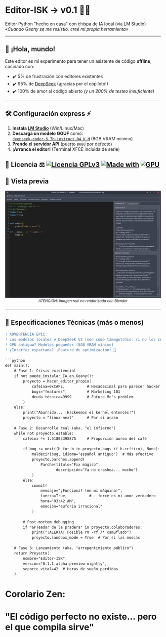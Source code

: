 # Editor-ISK → v0.1 🐍🔥

Editor Python "hecho en casa" con chispa de IA local (via LM Studio)  
*«Cuando Geany se me resistió, creé mi propia herramienta»*

---

## 🚀 **¡Hola, mundo!**
Este editor es mi experimento para tener un asistente de código **offline**, cocinado con:
- ✔️ 5% de frustración con editores existentes  
- ✔️ 95% de [DeepSeek](https://deepseek.com) (¡gracias por el copiloto!)  
- ✔️ 100% de amor al código abierto *(y un 200% de testeo insuficiente)*

---

## 🛠 **Configuración express** ⚡
1. **Instala [LM Studio](https://lmstudio.ai/download)** (Win/Linux/Mac)
2. **Descarga un modelo GGUF** como:  
   [`deepseek-coder-6.7b-instruct.Q4_K_M`](https://huggingface.co/TheBloke/deepseek-coder-6.7B-instruct-GGUF) (8GB VRAM mínimo)
3. **Prende el servidor API** (puerto `8080` por defecto)
4. **¡Arranca el editor!** (Terminal XFCE incluida de serie)

📜 Licencia ⚖️
[![Licencia GPLv3](https://img.shields.io/badge/⚖️_Licencia-GPLv3-important)](LICENSE)
[![Made with](https://img.shields.io/badge/Hecho_con-5%25_paciencia-ff69b4)](https://github.com/wsnlndrv)
[![GPU](https://img.shields.io/badge/GPU-8GB%2B-orange)](https://lmstudio.ai)
---

## 📸 **Vista previa**
<p align="center">
  <img src="https://raw.githubusercontent.com/wsnlndrv/Editor-ISK/main/Capturas/captura_20250625_050624.png" width="750" alt="Editor-ISK en acción">
  <br>
  <sup><em>ATENCIÓN: Imagen real no renderizada con Blender</em></sup>
</p>

---

## 🧪 **Especificaciones Técnicas (más o menos)**
```diff
! ADVERTENCIA EPIC:
! Los modelos locales ≠ DeepSeek V3 (son como tamagotchis: si no los cuidas, se mueren)
! GPU antigua? Modelos pequeños (8GB VRAM mínimo)
! ¿Interfaz espartana? ¡Feature de optimización! 🚀

```python
def main():
    # Fase 1: Crisis existencial
    if not puede_instalar_IA_en_Geany():
        proyecto = hacer_editor_propio(
            cafeína=0xCAFE,          # Hexadecimal para parecer hacker
            bugs="features",         # Marketing 101
            deuda_técnica=9999       # Future Me's problem
        )
    else:
        print("Aburrido... ¡Hackeemos el kernel entonces!")
        proyecto = "linux-next"      # Por si acaso

    # Fase 2: Desarrollo real (aka. "el infierno")
    while not proyecto.estable:
        cafeína *= 1.61803398875     # Proporción áurea del café
        
        if bug := next((b for b in proyecto.bugs if b.crítico), None):
            maldecir(bug, idioma="español antiguo")  # Más efectivo
            proyecto.parches.append(
                Parche(título="Fix mágico", 
                       descripción="Ya no crashea... mucho")
            )
        else:
            commit(
                mensaje="¡Funciona! (en mi máquina)",
                fuerza=True,          # --force es mi amor verdadero
                hora="03:42 AM",
                emoción="euforia irracional"
            )
        
        # Post-mortem debugging
        if "GPTeador de la pradera" in proyecto.colaboradores:
            print("¡ALERTA! Posible rm -rf /* camuflado")
            proyecto.sandbox_mode = True  # Por si las moscas

    # Fase 3: Lanzamiento (aka. "arrepentimiento público")    
    return Proyecto(
        nombre="Editor-ISK", 
        versión="0.1.1-alpha-preview-nightly",
        soporte_vital=42  # Horas de sueño perdidas
    )
```

# Corolario Zen:
# "El código perfecto no existe... pero el que compila sirve"
